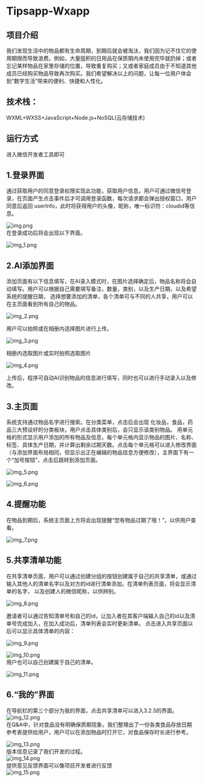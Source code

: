 # Tipsapp-Wxapp
## 项目介绍
我们发现生活中的物品都有生命周期，到期后就会被淘汰，我们因为记不住它的使用期限而导致浪费。例如，大量囤积的日用品在保质期内未使用完毕就扔掉；或者忘记某样物品在家里存储的位置，导致重复购买；又或者家庭成员由于不知道其他成员已经购买物品导致再次购买。我们希望解决以上的问题，让每一位用户体会到“数字生活”带来的便利、快捷和人性化。  

## 技术栈：
WXML+WXSS+JavaScript+Node.js+NoSQL(云存储技术)  


  

## 运行方式
进入微信开发者工具即可

## 1.登录界面
通过获取用户的同意登录权限实现此功能，获取用户信息。用户可通过微信号登录，在页面产生点击事件后才可调用登录函数，每次请求都会弹出授权窗口，用户同意后返回 userInfo，此时将获得用户的头像，昵称，唯一标识符：cloudid等信息。
  

![img.png](note_img/img.png)  
在登录成功后将会出现以下界面。  

![img_1.png](note_img/img_1.png)
## 2.AI添加界面
添加页面有以下信息填写，在AI录入模式时，在图片选择确定后，物品名称将会自动填写。用户可以根据自己需要填写备注，数量，类别，以及生产日期，以及希望系统的提醒日期，
选择想要添加的清单，各个清单可与不同的人共享，用户可以在主页面看到所有自己的物品。  

![img_2.png](note_img/img_2.png)

用户可以拍照或在相册内选择图片进行上传。  

![img_3.png](note_img/img_3.png)  

相册内选取图片或实时拍照选取图片  

![img_4.png](note_img/img_4.png)

上传后，程序可自动AI识别物品的信息进行填写，同时也可以进行手动录入以及修改。
## 3.主页面
系统支持通过物品名字进行搜索。在分类菜单，点击后会出现 化妆品，食品，药品三大预设好的分类板块，用户点击具体类别后，会只显示该类别物品。
	用单元格的形式显示用户添加的所有物品及信息，每个单元格内显示物品的图片、名称、标签、具体生产日期，并计算出剩余过期天数。点击每个单元格可以进入修改界面（与添加界面布局相同，但显示出正在编辑的物品信息方便修改），主界面下有一个“加号按钮”，点击后跳转到添加页面。  

![img_5.png](note_img/img_5.png)  

![img_6.png](note_img/img_6.png)  

## 4.提醒功能
在物品到期后，系统主页面上方将会出现提醒“您有物品过期了哦！”，以供用户查看。  

![img_7.png](note_img/img_7.png)
## 5.共享清单功能
在共享清单页面，用户可以通过创建分组的按钮创建属于自己的共享清单，或通过输入其他人的清单名字以及对方的id进行清单添加。在清单列表页面，将会显示清单的名字，
以及创建人的微信昵称，以供辨别。  

![img_8.png](note_img/img_8.png)  

邀请者可以通过告知清单号和自己的id，让加入者在其客户端输入自己的id以及清单号完成加入，在加入成功后，清单列表会实时更新清单。
点击进入共享页面以后可以显示具体清单的内容：  

![img_9.png](note_img/img_9.png)  

![img_10.png](note_img/img_10.png)  
用户也可以自己创建属于自己的清单。  

![img_11.png](note_img/img_11.png)
## 6.“我的”界面
在导航栏的第三个部分为我的界面，点击共享清单可以进入3.2.5的界面。  
![img_12.png](note_img/img_12.png)  
在Q&A中，针对食品没有明确保质期现象，我们整理出了一份各类食品存放日期参考表提供给用户，用户可以在添加物品时打开它，对食品保存时长进行参考。  

![img_13.png](note_img/img_13.png)  
版本信息记录了我们开发的过程。  
![img_14.png](note_img/img_14.png)  
提供意见反馈界面可以像项目开发者进行反馈  
![img_15.png](note_img/img_15.png)


